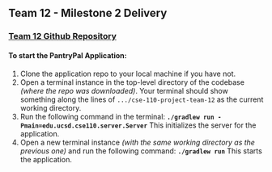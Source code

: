 ## Team 12 - Milestone 2 Delivery

### [Team 12 Github Repository](https://github.com/ucsd-cse110-fa23/cse-110-project-team-12)

#### To start the PantryPal Application:

1. Clone the application repo to your local machine if you have not.
2. Open a terminal instance in the top-level directory of the codebase *(where the repo was downloaded)*. Your terminal should show something along the lines of `.../cse-110-project-team-12` as the current working directory.
3. Run the following command in the terminal: **`./gradlew run -Pmain=edu.ucsd.cse110.server.Server`** This initializes the server for the application.
4. Open a new terminal instance *(with the same working directory as the previous one)* and run the following command: **`./gradlew run`** This starts the application.